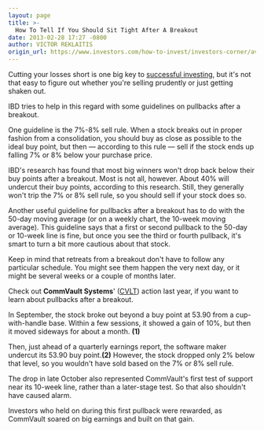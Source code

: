 ```yaml
---
layout: page
title: >-
  How To Tell If You Should Sit Tight After A Breakout
date: 2013-02-28 17:27 -0800
author: VICTOR REKLAITIS
origin_url: https://www.investors.com/how-to-invest/investors-corner/avoiding-shakeout-after-breakout/
---
```


Cutting your losses short is one big key to [successful investing](http://news.investors.com/investing.aspx), but it's not that easy to figure out whether you're selling prudently or just getting shaken out.

IBD tries to help in this regard with some guidelines on pullbacks after a breakout.

One guideline is the 7%-8% sell rule. When a stock breaks out in proper fashion from a consolidation, you should buy as close as possible to the ideal buy point, but then — according to this rule — sell if the stock ends up falling 7% or 8% below your purchase price.

IBD's research has found that most big winners won't drop back below their buy points after a breakout. Most is not all, however. About 40% will undercut their buy points, according to this research. Still, they generally won't trip the 7% or 8% sell rule, so you should sell if your stock does so.

Another useful guideline for pullbacks after a breakout has to do with the 50-day moving average (or on a weekly chart, the 10-week moving average). This guideline says that a first or second pullback to the 50-day or 10-week line is fine, but once you see the third or fourth pullback, it's smart to turn a bit more cautious about that stock.

Keep in mind that retreats from a breakout don't have to follow any particular schedule. You might see them happen the very next day, or it might be several weeks or a couple of months later.

Check out **CommVault Systems**' ([CVLT](https://research.investors.com/quote.aspx?symbol=CVLT)) action last year, if you want to learn about pullbacks after a breakout.

In September, the stock broke out beyond a buy point at 53.90 from a cup-with-handle base. Within a few sessions, it showed a gain of 10%, but then it moved sideways for about a month. **(1)**

Then, just ahead of a quarterly earnings report, the software maker undercut its 53.90 buy point.**(2)** However, the stock dropped only 2% below that level, so you wouldn't have sold based on the 7% or 8% sell rule.

The drop in late October also represented CommVault's first test of support near its 10-week line, rather than a later-stage test. So that also shouldn't have caused alarm.

Investors who held on during this first pullback were rewarded, as CommVault soared on big earnings and built on that gain.
